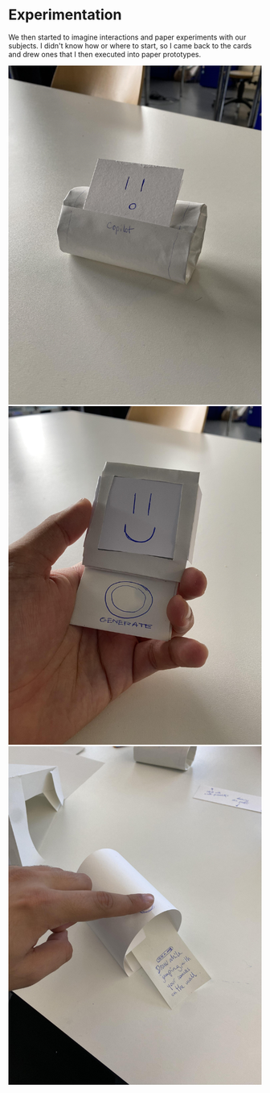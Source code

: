 # Experimentation
We then started to imagine interactions and paper experiments with our subjects. I didn't know how or where to start, so I came back to the cards and drew ones that I then executed into paper prototypes.

![Little Cute Copilot](/process/2023-10-26/20231026_115851675_iOS.jpeg)
![Tamagotchi-like Drawing Experience Generator](/process/2023-10-26/20231026_115932319_iOS.jpeg)
![Drawing Experience Generator Printer](/process/2023-10-30/20231030_092805427_iOS.jpeg)